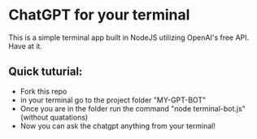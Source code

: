 # ChatGPT for your terminal

This is a simple terminal app built in NodeJS utilizing OpenAI's free API. Have at it.


## Quick tuturial:

* Fork this repo
* in your terminal go to the project folder "MY-GPT-BOT"
* Once you are in the folder run the command "node terminal-bot.js"(without quatations)
* Now you can ask the chatgpt anything from your terminal! 


